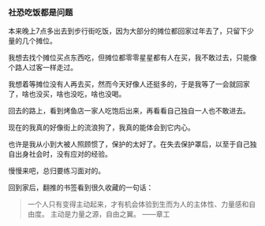 ### 社恐吃饭都是问题

本来晚上7点多出去到步行街吃饭，因为大部分的摊位都回家过年去了，只留下少量的几个摊位。

我想去找个摊位买点东西吃，但摊位都零零星星都有人在买，我不敢过去，只能像个路人过客一样走过。

我想着等摊位没有人再去买，然而今天好像人还挺多的，于是我等了一会就回家了，啥也没买，啥也没吃，啥也没喝。

回去的路上，看到烤鱼店一家人吃饱后出来，再看看自己独自一人也不敢进去。

现在的我真的好像街上的流浪狗了，我真的能体会到它内心。

也许是我从小到大被人照顾惯了，保护的太好了。在失去保护罩后，以至于自己独自出身社会时，没有应对的经验。

慢慢来吧，总归要练习面对的。

回到家后，翻推的书签看到很久收藏的一句话：

> 一个人只有变得主动起来，才有机会体验到生而为人的主体性、力量感和自由度。
主动是力量之源，自由之翼。
——章工

